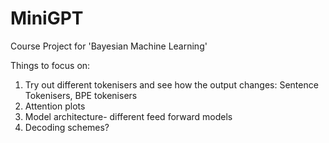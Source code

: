 # MiniGPT
Course Project for 'Bayesian Machine Learning'

Things to focus on:
1. Try out different tokenisers and see how the output changes: Sentence Tokenisers, BPE tokenisers
2. Attention plots
3. Model architecture- different feed forward models
4. Decoding schemes?
